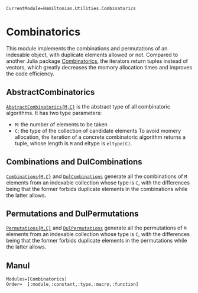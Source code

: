 ```@meta
CurrentModule=Hamiltonian.Utilities.Combinatorics
```

# Combinatorics

This module implements the combinations and permutations of an indexable object, with duplicate elements allowed or not. Compared to another Julia package [Combinatorics](https://github.com/JuliaMath/Combinatorics.jl), the iterators return tuples instead of vectors, which greatly decreases the momory allocation times and improves the code efficiency.

## AbstractCombinatorics

[`AbstractCombinatorics{M,C}`](@ref) is the abstract type of all combinatoric algorithms. It has two type parameters:
* `M`: the number of elements to be taken
* `C`: the type of the collection of candidate elements
To avoid momery allocation, the iteration of a concrete combinatoric algorithm returns a tuple, whose length is `M` and eltype is `eltype(C)`.

## Combinations and DulCombinations

[`Combinations{M,C}`](@ref) and [`DulCombinations`](@ref) generate all the combinations of `M` elements from an indexable collection whose type is `C`, with the differences being that the former forbids duplicate elements in the combinations while the latter allows.

## Permutations and DulPermutations

[`Permutations{M,C}`](@ref) and [`DulPermutations`](@ref) generate all the permutations of `M` elements from an indexable collection whose type is `C`, with the differences being that the former forbids duplicate elements in the permutations while the latter allows.

## Manul

```@autodocs
Modules=[Combinatorics]
Order=  [:module,:constant,:type,:macro,:function]
```
